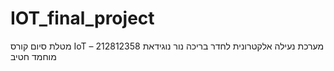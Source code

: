 # IOT_final_project
מטלת סיום קורס IoT – מערכת נעילה אלקטרונית לחדר בריכה
 נור נוגידאת 212812358
 מוחמד חטיב 
